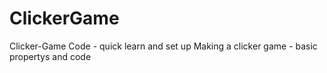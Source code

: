 # ClickerGame
Clicker-Game Code - quick learn and set up
Making a clicker game - basic propertys and code
